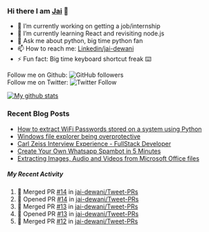 
### Hi there I am [Jai](https://jaid.tech) 👋

- 🔭 I’m currently working on getting a job/internship
- 🌱 I’m currently learning React and revisiting node.js
- 💬 Ask me about python, big time python fan 
- 📫 How to reach me: [Linkedin/jai-dewani](https://www.linkedin.com/in/jai-dewani)
- ⚡ Fun fact: Big time keyboard shortcut freak :keyboard:

Follow me on Github: ![GitHub followers](https://img.shields.io/github/followers/jai-dewani?label=Follow&style=social)  
Follow me on Twitter: ![Twitter Follow](https://img.shields.io/twitter/follow/jai_dewani?label=Follow&style=social)  

[![My github stats](https://github-readme-stats.vercel.app/api?username=jai-dewani)](https://github.com/jai-dewani?tab=repositories)

### Recent Blog Posts
<!-- BLOG-POST-LIST:START -->
- [How to extract WiFi Passwords stored on a system using Python](https://blogs.jaid.tech/extract-wifi-passwords/)
- [Windows file explorer being overprotective](https://blogs.jaid.tech/windows-file-structure/)
- [Carl Zeiss Interview Experience - FullStack Developer](https://blogs.jaid.tech/carl-zeiss-interview-experience/)
- [Create Your Own Whatsapp Spambot in 5 Minutes](https://blogs.jaid.tech/automate-whatsapp/)
- [Extracting Images, Audio and Videos from Microsoft Office files](https://blogs.jaid.tech/extracting-data-from-microsoft-office/)
<!-- BLOG-POST-LIST:END -->

##### My Recent Activity
<!--START_SECTION:activity-->
1. 🎉 Merged PR [#14](https://github.com/jai-dewani/Tweet-PRs/pull/14) in [jai-dewani/Tweet-PRs](https://github.com/jai-dewani/Tweet-PRs)
2. 💪 Opened PR [#14](https://github.com/jai-dewani/Tweet-PRs/pull/14) in [jai-dewani/Tweet-PRs](https://github.com/jai-dewani/Tweet-PRs)
3. 🎉 Merged PR [#13](https://github.com/jai-dewani/Tweet-PRs/pull/13) in [jai-dewani/Tweet-PRs](https://github.com/jai-dewani/Tweet-PRs)
4. 💪 Opened PR [#13](https://github.com/jai-dewani/Tweet-PRs/pull/13) in [jai-dewani/Tweet-PRs](https://github.com/jai-dewani/Tweet-PRs)
5. 🎉 Merged PR [#12](https://github.com/jai-dewani/Tweet-PRs/pull/12) in [jai-dewani/Tweet-PRs](https://github.com/jai-dewani/Tweet-PRs)
<!--END_SECTION:activity-->

